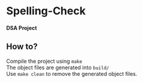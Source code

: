 # Spelling-Check
#### DSA Project


## How to?

Compile the project using ```make```  
The object files are generated into ```build/```  
Use ```make clean``` to remove the generated object files.
